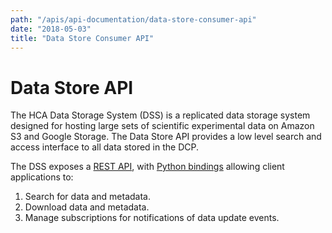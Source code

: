 ```yaml
---
path: "/apis/api-documentation/data-store-consumer-api"
date: "2018-05-03"
title: "Data Store Consumer API"
---
```


# Data Store API

The HCA Data Storage System (DSS) is a replicated data storage system designed for hosting large sets of scientific experimental data on Amazon S3 and Google Storage. The Data Store API provides a low level search and access interface to all  data stored in the DCP.

The DSS exposes a [REST API](https://dss.data.humancellatlas.org/), with [Python bindings](https://hca.readthedocs.io/en/latest/) allowing client applications to:

1. Search for data and metadata.
1. Download data and metadata.
1. Manage subscriptions for notifications of data update events. 

